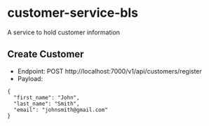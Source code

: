 # customer-service-bls
A service to hold customer information

## Create Customer
* Endpoint: POST http://localhost:7000/v1/api/customers/register
* Payload: 
```
{
  "first_name": "John",
  "last_name": "Smith",
  "email": "johnsmith@gmail.com"
}

```

